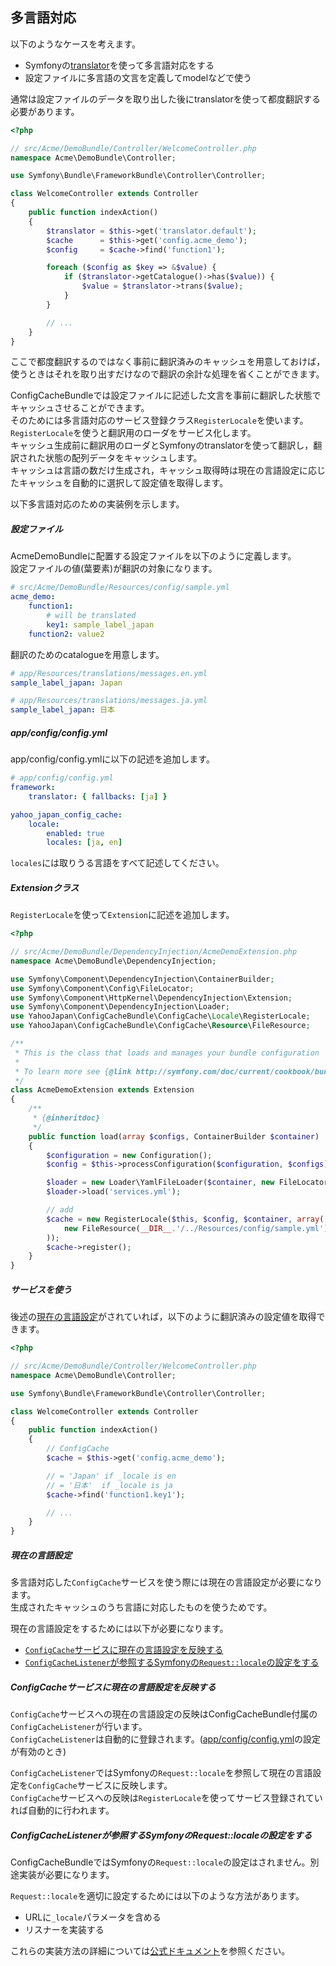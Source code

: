 多言語対応
----------

以下のようなケースを考えます。
* Symfonyの[translator](http://symfony.com/doc/current/book/translation.html)を使って多言語対応をする
* 設定ファイルに多言語の文言を定義してmodelなどで使う

通常は設定ファイルのデータを取り出した後にtranslatorを使って都度翻訳する必要があります。

```php
<?php

// src/Acme/DemoBundle/Controller/WelcomeController.php
namespace Acme\DemoBundle\Controller;

use Symfony\Bundle\FrameworkBundle\Controller\Controller;

class WelcomeController extends Controller
{
    public function indexAction()
    {
        $translator = $this->get('translator.default');
        $cache      = $this->get('config.acme_demo');
        $config     = $cache->find('function1');

        foreach ($config as $key => &$value) {
            if ($translator->getCatalogue()->has($value)) {
                $value = $translator->trans($value);
            }
        }

        // ...
    }
}
```

ここで都度翻訳するのではなく事前に翻訳済みのキャッシュを用意しておけば，使うときはそれを取り出すだけなので翻訳の余計な処理を省くことができます。

ConfigCacheBundleでは設定ファイルに記述した文言を事前に翻訳した状態でキャッシュさせることができます。  
そのためには多言語対応のサービス登録クラス`RegisterLocale`を使います。  
`RegisterLocale`を使うと翻訳用のローダをサービス化します。  
キャッシュ生成前に翻訳用のローダとSymfonyのtranslatorを使って翻訳し，翻訳された状態の配列データをキャッシュします。  
キャッシュは言語の数だけ生成され，キャッシュ取得時は現在の言語設定に応じたキャッシュを自動的に選択して設定値を取得します。

以下多言語対応のための実装例を示します。

##### 設定ファイル

AcmeDemoBundleに配置する設定ファイルを以下のように定義します。  
設定ファイルの値(葉要素)が翻訳の対象になります。

```yml
# src/Acme/DemoBundle/Resources/config/sample.yml
acme_demo:
    function1:
        # will be translated
        key1: sample_label_japan
    function2: value2
```

翻訳のためのcatalogueを用意します。

```yml
# app/Resources/translations/messages.en.yml
sample_label_japan: Japan
```

```yml
# app/Resources/translations/messages.ja.yml
sample_label_japan: 日本
```

##### app/config/config.yml

app/config/config.ymlに以下の記述を追加します。

```yml
# app/config/config.yml
framework:
    translator: { fallbacks: [ja] }

yahoo_japan_config_cache:
    locale:
        enabled: true
        locales: [ja, en]
```

`locales`には取りうる言語をすべて記述してください。

##### Extensionクラス

`RegisterLocale`を使って`Extension`に記述を追加します。

```php
<?php

// src/Acme/DemoBundle/DependencyInjection/AcmeDemoExtension.php
namespace Acme\DemoBundle\DependencyInjection;

use Symfony\Component\DependencyInjection\ContainerBuilder;
use Symfony\Component\Config\FileLocator;
use Symfony\Component\HttpKernel\DependencyInjection\Extension;
use Symfony\Component\DependencyInjection\Loader;
use YahooJapan\ConfigCacheBundle\ConfigCache\Locale\RegisterLocale;
use YahooJapan\ConfigCacheBundle\ConfigCache\Resource\FileResource;

/**
 * This is the class that loads and manages your bundle configuration
 *
 * To learn more see {@link http://symfony.com/doc/current/cookbook/bundles/extension.html}
 */
class AcmeDemoExtension extends Extension
{
    /**
     * {@inheritdoc}
     */
    public function load(array $configs, ContainerBuilder $container)
    {
        $configuration = new Configuration();
        $config = $this->processConfiguration($configuration, $configs);

        $loader = new Loader\YamlFileLoader($container, new FileLocator(__DIR__.'/../Resources/config'));
        $loader->load('services.yml');

        // add
        $cache = new RegisterLocale($this, $config, $container, array(
            new FileResource(__DIR__.'/../Resources/config/sample.yml'),
        ));
        $cache->register();
    }
}
```

##### サービスを使う

後述の[現在の言語設定](#現在の言語設定)がされていれば，以下のように翻訳済みの設定値を取得できます。

```php
<?php

// src/Acme/DemoBundle/Controller/WelcomeController.php
namespace Acme\DemoBundle\Controller;

use Symfony\Bundle\FrameworkBundle\Controller\Controller;

class WelcomeController extends Controller
{
    public function indexAction()
    {
        // ConfigCache
        $cache = $this->get('config.acme_demo');

        // = 'Japan' if _locale is en
        // = '日本'  if _locale is ja
        $cache->find('function1.key1');

        // ...
    }
}
```

##### 現在の言語設定

多言語対応した`ConfigCache`サービスを使う際には現在の言語設定が必要になります。  
生成されたキャッシュのうち言語に対応したものを使うためです。

現在の言語設定をするためには以下が必要になります。

* [`ConfigCache`サービスに現在の言語設定を反映する](#configcache%E3%82%B5%E3%83%BC%E3%83%93%E3%82%B9%E3%81%AB%E7%8F%BE%E5%9C%A8%E3%81%AE%E8%A8%80%E8%AA%9E%E8%A8%AD%E5%AE%9A%E3%82%92%E5%8F%8D%E6%98%A0%E3%81%99%E3%82%8B)
* [`ConfigCacheListener`が参照するSymfonyの`Request::locale`の設定をする](#configcachelistener%E3%81%8C%E5%8F%82%E7%85%A7%E3%81%99%E3%82%8Bsymfony%E3%81%AErequestlocale%E3%81%AE%E8%A8%AD%E5%AE%9A%E3%82%92%E3%81%99%E3%82%8B)

##### ConfigCacheサービスに現在の言語設定を反映する

`ConfigCache`サービスへの現在の言語設定の反映はConfigCacheBundle付属の`ConfigCacheListener`が行います。  
`ConfigCacheListener`は自動的に登録されます。([app/config/config.yml](#appconfigconfigyml)の設定が有効のとき)

`ConfigCacheListener`ではSymfonyの`Request::locale`を参照して現在の言語設定を`ConfigCache`サービスに反映します。  
`ConfigCache`サービスへの反映は`RegisterLocale`を使ってサービス登録されていれば自動的に行われます。

##### ConfigCacheListenerが参照するSymfonyのRequest::localeの設定をする

ConfigCacheBundleではSymfonyの`Request::locale`の設定はされません。別途実装が必要になります。

`Request::locale`を適切に設定するためには以下のような方法があります。
* URLに`_locale`パラメータを含める
* リスナーを実装する

これらの実装方法の詳細については[公式ドキュメント](http://symfony.com/doc/current/book/translation.html#handling-the-user-s-locale)を参照ください。
